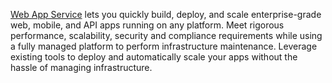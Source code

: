 [Web App Service](https://azure.microsoft.com/en-in/products/app-service/web) lets you quickly build, deploy, and scale enterprise-grade web, mobile, and API apps running on any platform.
Meet rigorous performance, scalability, security and compliance requirements while using a fully managed platform to perform infrastructure maintenance. Leverage existing tools to deploy and automatically scale your apps without the hassle of managing infrastructure.